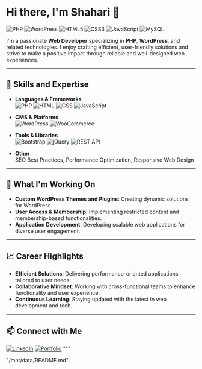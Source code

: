 # Hi there, I'm Shahari 👋

![PHP](https://img.shields.io/badge/PHP-777BB4?style=flat-square&logo=php&logoColor=white)
![WordPress](https://img.shields.io/badge/WordPress-21759B?style=flat-square&logo=wordpress&logoColor=white)
![HTML5](https://img.shields.io/badge/HTML5-E34F26?style=flat-square&logo=html5&logoColor=white)
![CSS3](https://img.shields.io/badge/CSS3-1572B6?style=flat-square&logo=css3&logoColor=white)
![JavaScript](https://img.shields.io/badge/JavaScript-F7DF1E?style=flat-square&logo=javascript&logoColor=black)
![MySQL](https://img.shields.io/badge/MySQL-4479A1?style=flat-square&logo=mysql&logoColor=white)

I'm a passionate **Web Developer** specializing in **PHP**, **WordPress**, and related technologies. I enjoy crafting efficient, user-friendly solutions and strive to make a positive impact through reliable and well-designed web experiences.

---

## 💼 Skills and Expertise

- **Languages & Frameworks**  
  ![PHP](https://img.shields.io/badge/-PHP-777BB4?style=flat&logo=php&logoColor=white)
  ![HTML](https://img.shields.io/badge/-HTML-E34F26?style=flat&logo=html5&logoColor=white)
  ![CSS](https://img.shields.io/badge/-CSS-1572B6?style=flat&logo=css3&logoColor=white)
  ![JavaScript](https://img.shields.io/badge/-JavaScript-F7DF1E?style=flat&logo=javascript&logoColor=black)

- **CMS & Platforms**  
  ![WordPress](https://img.shields.io/badge/-WordPress-21759B?style=flat&logo=wordpress&logoColor=white)
  ![WooCommerce](https://img.shields.io/badge/-WooCommerce-96588A?style=flat&logo=woocommerce&logoColor=white)

- **Tools & Libraries**  
  ![Bootstrap](https://img.shields.io/badge/-Bootstrap-7952B3?style=flat&logo=bootstrap&logoColor=white)
  ![jQuery](https://img.shields.io/badge/-jQuery-0769AD?style=flat&logo=jquery&logoColor=white)
  ![REST API](https://img.shields.io/badge/-REST%20API-02569B?style=flat)

- **Other**  
  SEO Best Practices, Performance Optimization, Responsive Web Design

---

## 🌱 What I'm Working On

- **Custom WordPress Themes and Plugins**: Creating dynamic solutions for WordPress.
- **User Access & Membership**: Implementing restricted content and membership-based functionalities.
- **Application Development**: Developing scalable web applications for diverse user engagement.

---

## 📈 Career Highlights

- **Efficient Solutions**: Delivering performance-oriented applications tailored to user needs.
- **Collaborative Mindset**: Working with cross-functional teams to enhance functionality and user experience.
- **Continuous Learning**: Staying updated with the latest in web development and tech.

---

## 📫 Connect with Me

[![LinkedIn](https://img.shields.io/badge/-LinkedIn-0A66C2?style=flat&logo=linkedin&logoColor=white)](https://www.linkedin.com/in/msshahari)
[![Portfolio](https://img.shields.io/badge/-Portfolio-000000?style=flat&logo=github&logoColor=white)](https://shahari.me)
"""


"/mnt/data/README.md"
